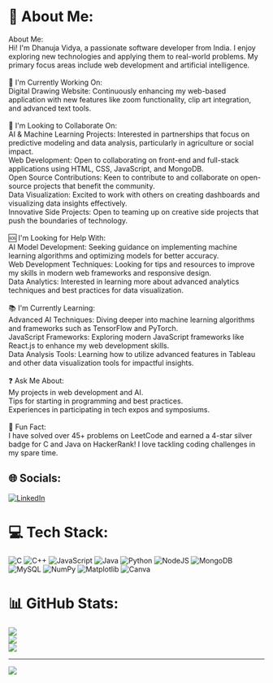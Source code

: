 # 💫 About Me:
About Me:<br>Hi! I'm Dhanuja Vidya, a passionate software developer from India. I enjoy exploring new technologies and applying them to real-world problems. My primary focus areas include web development and artificial intelligence.<br><br>🚀 I'm Currently Working On:<br>Digital Drawing Website: Continuously enhancing my web-based application with new features like zoom functionality, clip art integration, and advanced text tools.<br><br>🤝 I'm Looking to Collaborate On:<br>AI & Machine Learning Projects: Interested in partnerships that focus on predictive modeling and data analysis, particularly in agriculture or social impact.<br>Web Development: Open to collaborating on front-end and full-stack applications using HTML, CSS, JavaScript, and MongoDB.<br>Open Source Contributions: Keen to contribute to and collaborate on open-source projects that benefit the community.<br>Data Visualization: Excited to work with others on creating dashboards and visualizing data insights effectively.<br>Innovative Side Projects: Open to teaming up on creative side projects that push the boundaries of technology.<br><br>🆘 I'm Looking for Help With:<br>AI Model Development: Seeking guidance on implementing machine learning algorithms and optimizing models for better accuracy.<br>Web Development Techniques: Looking for tips and resources to improve my skills in modern web frameworks and responsive design.<br>Data Analytics: Interested in learning more about advanced analytics techniques and best practices for data visualization.<br><br>📚 I'm Currently Learning:<br>Advanced AI Techniques: Diving deeper into machine learning algorithms and frameworks such as TensorFlow and PyTorch.<br>JavaScript Frameworks: Exploring modern JavaScript frameworks like React.js to enhance my web development skills.<br>Data Analysis Tools: Learning how to utilize advanced features in Tableau and other data visualization tools for impactful insights.<br><br>❓ Ask Me About:<br>My projects in web development and AI.<br>Tips for starting in programming and best practices.<br>Experiences in participating in tech expos and symposiums.<br><br>🎉 Fun Fact:<br>I have solved over 45+ problems on LeetCode and earned a 4-star silver badge for C and Java on HackerRank! I love tackling coding challenges in my spare time.


## 🌐 Socials:
[![LinkedIn](https://img.shields.io/badge/LinkedIn-%230077B5.svg?logo=linkedin&logoColor=white)](https://linkedin.com/in/dhanuja-vidya-ab1175321) 

# 💻 Tech Stack:
![C](https://img.shields.io/badge/c-%2300599C.svg?style=for-the-badge&logo=c&logoColor=white) ![C++](https://img.shields.io/badge/c++-%2300599C.svg?style=for-the-badge&logo=c%2B%2B&logoColor=white) ![JavaScript](https://img.shields.io/badge/javascript-%23323330.svg?style=for-the-badge&logo=javascript&logoColor=%23F7DF1E) ![Java](https://img.shields.io/badge/java-%23ED8B00.svg?style=for-the-badge&logo=openjdk&logoColor=white) ![Python](https://img.shields.io/badge/python-3670A0?style=for-the-badge&logo=python&logoColor=ffdd54) ![NodeJS](https://img.shields.io/badge/node.js-6DA55F?style=for-the-badge&logo=node.js&logoColor=white) ![MongoDB](https://img.shields.io/badge/MongoDB-%234ea94b.svg?style=for-the-badge&logo=mongodb&logoColor=white) ![MySQL](https://img.shields.io/badge/mysql-4479A1.svg?style=for-the-badge&logo=mysql&logoColor=white) ![NumPy](https://img.shields.io/badge/numpy-%23013243.svg?style=for-the-badge&logo=numpy&logoColor=white) ![Matplotlib](https://img.shields.io/badge/Matplotlib-%23ffffff.svg?style=for-the-badge&logo=Matplotlib&logoColor=black) ![Canva](https://img.shields.io/badge/Canva-%2300C4CC.svg?style=for-the-badge&logo=Canva&logoColor=white)
# 📊 GitHub Stats:
![](https://github-readme-stats.vercel.app/api?username=Dhanuja2006&theme=dark&hide_border=false&include_all_commits=false&count_private=false)<br/>
![](https://github-readme-streak-stats.herokuapp.com/?user=Dhanuja2006&theme=dark&hide_border=false)<br/>
![](https://github-readme-stats.vercel.app/api/top-langs/?username=Dhanuja2006&theme=dark&hide_border=false&include_all_commits=false&count_private=false&layout=compact)

---
[![](https://visitcount.itsvg.in/api?id=Dhanuja2006&icon=0&color=0)](https://visitcount.itsvg.in)

<!-- Proudly created with GPRM ( https://gprm.itsvg.in ) -->
<!---
Dhanuja2006/Dhanuja2006 is a ✨ special ✨ repository because its `README.md` (this file) appears on your GitHub profile.
You can click the Preview link to take a look at your changes.
--->
